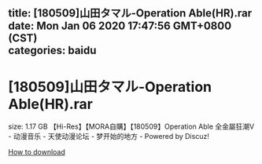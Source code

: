 
title: [180509]山田タマル-Operation Able(HR).rar
date: Mon Jan 06 2020 17:47:56 GMT+0800 (CST)    
categories: baidu
---

# [180509]山田タマル-Operation Able(HR).rar
size: 1.17 GB
 【Hi-Res】【MORA自購】【180509】Operation Able 全金屬狂潮V - 动漫音乐 - 天使动漫论坛 - 梦开始的地方 - Powered by Discuz!
 

[How to download](https://bpcam.bemobtrk.com/go/2ceec3aa-1ca2-46d6-b9ff-aaa5c184517c?jno=539)